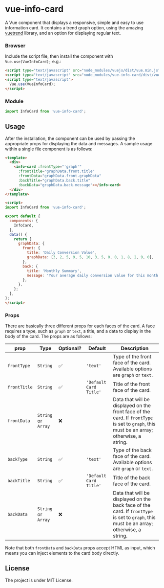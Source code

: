 # vue-info-card

A Vue component that displays a responsive, simple and easy to use information card. It contains a trend graph option, using the amazing [vuetrend](https://github.com/QingWei-Li/vue-trend) library, and an option for displaying regular text. 

### Browser

Include the script file, then install the component with `Vue.use(VueInfoCard);` e.g.:

```html
<script type="text/javascript" src="node_modules/vuejs/dist/vue.min.js"></script>
<script type="text/javascript" src="node_modules/vue-info-card/dist/vue-info-card.min.js"></script>
<script type="text/javascript">
  Vue.use(VueInfoCard);
</script>
```

### Module

```js
import InfoCard from 'vue-info-card';
```

## Usage

After the installation, the component can be used by passing the appropriate props for displaying the data and messages. A sample usage within a single file component is as follows:

```html
<template>
  <div>
    <info-card :frontType="'graph'"
      :frontTitle="graphData.front.title"
      :frontData="graphData.front.graphData"
      :backTitle="graphData.back.title"
      :backData="graphData.back.message"></info-card>
  </div>
</template>

<script>
import InfoCard from 'vue-info-card';

export default {
  components: {
    InfoCard,
  },
  data() {
    return {
      graphData: {
        front: {
          title: 'Daily Conversion Value',
          graphData: [3, 2, 5, 9, 5, 10, 3, 5, 0, 0, 1, 8, 2, 9, 0],
        },
        back: {
          title: 'Monthly Summary',
          message: 'Your average daily conversion value for this month is <b>50.4$</b>. It is below the average of the last six months.',
        },
      },
    };
  },
};
</script>
```
### Props

There are basically three different props for each faces of the card. A face requires a type, such as `graph` or `text`, a title, and a data to display in the body of the card. 
The props are as follows:

| prop         | Type                | Optional? | Default                | Description                                                                                                                                                  |
|--------------|---------------------|--------------|------------------------|--------------------------------------------------------------------------------------------------------------------------------------------------------------|
| `frontType`  | `String`            | :white_check_mark:          | `'text'`               | Type of the front face of the card. Available options are `graph` or `text`.                                                                                 |
| `frontTitle` | `String`            | :white_check_mark:          | `'Default Card Title'` | Title of the front face of the card.                                                                                                                         |
| `frontData`  | `String` or `Array` | :x:           |                        | Data that will be displayed on the front face of the card. If `frontType` is set to `graph`, this must be an array; otherwise, a string. |
| `backType`   | `String`            | :white_check_mark:          | `'text'`               | Type of the back face of the card. Available options are `graph` or `text`.                                                                                  |
| `backTitle`  | `String`            | :white_check_mark:          | `'Default Card Title'` | Title of the back face of the card.                                                                                                                         |
| `backData`   | `String` or `Array` | :x:           |                        | Data that will be displayed on the back face of the card. If `frontType` is set to `graph`, this must be an array; otherwise, a string. |

Note that both `frontData` and `backData` props accept HTML as input, which means you can inject elements to the card body directly.

## License
The project is under MIT License.
